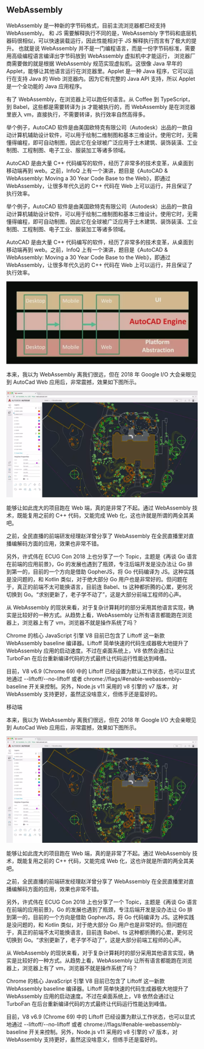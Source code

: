 ## WebAssembly

WebAssembly 是一种新的字节码格式，目前主流浏览器都已经支持 WebAssembly。 和 JS 需要解释执行不同的是，WebAssembly 字节码和底层机器码很相似，可以快速装载运行，因此性能相对于 JS 解释执行而言有了极大的提升。 也就是说 WebAssembly 并不是一门编程语言，而是一份字节码标准，需要用高级编程语言编译出字节码放到 WebAssembly 虚拟机中才能运行， 浏览器厂商需要做的就是根据 WebAssembly 规范实现虚拟机。这很像 Java 早年的 Applet，能够让其他语言运行在浏览器里。Applet 是一种 Java 程序，它可以运行在支持 Java 的 Web 浏览器内。因为它有完整的 Java API 支持，所以 Applet 是一个全功能的 Java 应用程序。

有了 WebAssembly，在浏览器上可以跑任何语言。从 Coffee 到 TypeScript，到 Babel，这些都是需要转译为 js 才能被执行的，而 WebAssembly 是在浏览器里嵌入 vm，直接执行，不需要转译，执行效率自然高得多。

举个例子，AutoCAD 软件是由美国欧特克有限公司（Autodesk）出品的一款自动计算机辅助设计软件，可以用于绘制二维制图和基本三维设计。使用它时，无需懂得编程，即可自动制图，因此它在全球被广泛应用于土木建筑、装饰装潢、工业制图、工程制图、电子工业、服装加工等诸多领域。

AutoCAD 是由大量 C++ 代码编写的软件，经历了非常多的技术变革，从桌面到移动端再到 web。之前，InfoQ 上有一个演讲，题目是《AutoCAD & WebAssembly: Moving a 30 Year Code Base to the Web》，即通过 WebAssembly，让很多年代久远的 C++ 代码在 Web 上可以运行，并且保证了执行效率。

举个例子，AutoCAD 软件是由美国欧特克有限公司（Autodesk）出品的一款自动计算机辅助设计软件，可以用于绘制二维制图和基本三维设计。使用它时，无需懂得编程，即可自动制图，因此它在全球被广泛应用于土木建筑、装饰装潢、工业制图、工程制图、电子工业、服装加工等诸多领域。

AutoCAD 是由大量 C++ 代码编写的软件，经历了非常多的技术变革，从桌面到移动端再到 web。之前，InfoQ 上有一个演讲，题目是《AutoCAD & WebAssembly: Moving a 30 Year Code Base to the Web》，即通过 WebAssembly，让很多年代久远的 C++ 代码在 Web 上可以运行，并且保证了执行效率。

![img](../img/640-1567772758694.webp)

本来，我以为 WebAssembly 离我们很远，但在 2018 年 Google I/O 大会亲眼见到 AutoCad Web 应用后，非常震撼，效果如下图所示。

![img](../img/640-1567772758726.webp)

能够让如此庞大的项目跑在 Web 端，真的是非常了不起。通过 WebAssembly 技术，既能复用之前的 C++ 代码，又能完成 Web 化，这也许就是所谓的两全其美吧。

之前，全民直播的前端研发经理赵洋曾分享了 WebAssembly 在全民直播里对直播编解码方面的应用，效果也非常不错。

另外，许式伟在 ECUG Con 2018 上也分享了一个 Topic，主题是《再谈 Go 语言在前端的应用前景》，Go 的发展也遇到了瓶颈，专注后端开发是没办法让 Go 排到第一的，目前的一个方向是借助 GopherJS，将 Go 代码编译为 JS。这种实践是没问题的，和 Kotlin 类似，对于绝大部分 Go 用户也是非常好的。但问题在于，真正的前端不太可能换语言，目前连 Babel、ts 这种都折腾的心累，更何况切换到 Go。“求别更新了，老子学不动了”，这是大部分前端工程师的心声。

从 WebAssembly 的现状来看，对于复杂计算耗时的部分采用其他语言实现，确实是比较好的一种方式。从趋势上看，WebAssembly 让所有语言都能跑在浏览器上，浏览器上有了 vm，浏览器不就是操作系统了吗？

Chrome 的核心 JavaScript 引擎 V8 目前已包含了 Liftoff 这一新款 WebAssembly baseline 编译器。Liftoff 简单快速的代码生成器极大地提升了 WebAssembly 应用的启动速度。不过在桌面系统上，V8 依然会通过让 TurboFan 在后台重新编译代码的方式最终让代码运行性能达到峰值。

目前，V8 v6.9 (Chrome 69) 中的 Liftoff 已经设置为默认工作状态，也可以显式地通过 --liftoff/--no-liftoff 或者 chrome://flags/#enable-webassembly-baseline 开关来控制。另外，Node.js v11 采用的 v8 引擎的 v7 版本，对 WebAssembly 支持更好，虽然这没啥意义，但练手还是蛮好的。

移动端

本来，我以为 WebAssembly 离我们很远，但在 2018 年 Google I/O 大会亲眼见到 AutoCad Web 应用后，非常震撼，效果如下图所示。

![img](../img/640.webp)

能够让如此庞大的项目跑在 Web 端，真的是非常了不起。通过 WebAssembly 技术，既能复用之前的 C++ 代码，又能完成 Web 化，这也许就是所谓的两全其美吧。

之前，全民直播的前端研发经理赵洋曾分享了 WebAssembly 在全民直播里对直播编解码方面的应用，效果也非常不错。

另外，许式伟在 ECUG Con 2018 上也分享了一个 Topic，主题是《再谈 Go 语言在前端的应用前景》，Go 的发展也遇到了瓶颈，专注后端开发是没办法让 Go 排到第一的，目前的一个方向是借助 GopherJS，将 Go 代码编译为 JS。这种实践是没问题的，和 Kotlin 类似，对于绝大部分 Go 用户也是非常好的。但问题在于，真正的前端不太可能换语言，目前连 Babel、ts 这种都折腾的心累，更何况切换到 Go。“求别更新了，老子学不动了”，这是大部分前端工程师的心声。

从 WebAssembly 的现状来看，对于复杂计算耗时的部分采用其他语言实现，确实是比较好的一种方式。从趋势上看，WebAssembly 让所有语言都能跑在浏览器上，浏览器上有了 vm，浏览器不就是操作系统了吗？

Chrome 的核心 JavaScript 引擎 V8 目前已包含了 Liftoff 这一新款 WebAssembly baseline 编译器。Liftoff 简单快速的代码生成器极大地提升了 WebAssembly 应用的启动速度。不过在桌面系统上，V8 依然会通过让 TurboFan 在后台重新编译代码的方式最终让代码运行性能达到峰值。

目前，V8 v6.9 (Chrome 69) 中的 Liftoff 已经设置为默认工作状态，也可以显式地通过 --liftoff/--no-liftoff 或者 chrome://flags/#enable-webassembly-baseline 开关来控制。另外，Node.js v11 采用的 v8 引擎的 v7 版本，对 WebAssembly 支持更好，虽然这没啥意义，但练手还是蛮好的。

